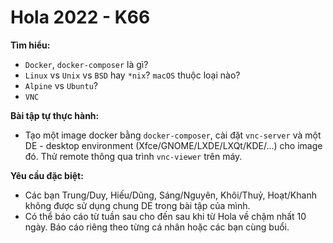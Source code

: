 # Hola 2022 - K66

**Tìm hiểu:**
- `Docker`, `docker-composer` là gì?
- `Linux` vs `Unix` vs `BSD` hay `*nix`? `macOS` thuộc loại nào?
- `Alpine` vs `Ubuntu`?
- `VNC`

**Bài tập tự thực hành:**
- Tạo một image docker bằng `docker-composer`, cài đặt `vnc-server` và một DE - desktop environment (Xfce/GNOME/LXDE/LXQt/KDE/...) cho image đó. Thử remote thông qua trình `vnc-viewer` trên máy.

**Yêu cầu đặc biệt:**
- Các bạn Trung/Duy, Hiếu/Dũng, Sáng/Nguyên, Khôi/Thuỷ, Hoạt/Khanh không được sử dụng chung DE trong bài tập của mình.
- Có thể báo cáo từ tuần sau cho đến sau khi từ Hola về chậm nhất 10 ngày. Báo cáo riêng theo từng cá nhân hoặc các bạn cùng buổi.
